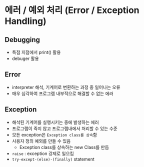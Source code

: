 # 에러 / 예외 처리 (Error / Exception Handling)

## Debugging
- 특점 지점에서 print() 활용
- debuger 활용

## Error
- interpreter 해석, 기계어로 변환하는 과정 중 일어나는 오류
- 매우 심각하여 프로그램 내부적으로 해결할 수 없는 에러

## Exception
- 해석된 기계어를 실행시키는 중에 발생하는 에러
- 프로그램이 죽지 않고 프로그램내에서 처리할 수 있는 수준
- 모든 exception은 `Exception class를 상속`함
- 사용자 정의 예외를 만들 수 있음 
  - Exception class를 상속하는 new Class를 만듬
- `raise` : exception 강제로 일으킴
- `try-except-(else)-(finally)` statement